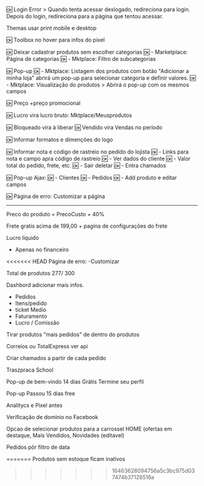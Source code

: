 🆗 Login Error > Quando tenta acessar deslogado, redireciona para login. Depois do login, redireciona para a página que tentou acessar.

Themas usar print mobile e desktop

🆗 Toolbox no hover para infos do pixel

🆗 Deixar cadastrar produtos sem escolher categorias
🆗 - Marketplace: Página de categorias
🆗 - Mktplace: Filtro de subcategorias

🆗 Pop-up
🆗 - Mktplace: Listagem dos produtos com botão "Adicionar a minha loja" abrirá um pop-up para selecionar categoria e definir valores.
🆗 - Mktplace: Visualização do produtos > Abrirá o pop-up com os mesmos campos

🆗 Preço +preço promocional

🆗 Lucro vira lucro bruto: Mktplace/Meusprodutos

🆗 Bloqueado vira à liberar
🆗 Vendido vira Vendas no período

🆗 Informar formatos e dimenções do logo 

🆗 Informar nota e código de rastreio no pedido do lojista
🆗 - Links para nota e campo apra código de rastreio
🆗 - Ver dados do cliente
🆗 - Valor total do pedido, frete, etc.
🆗 - Sair deletar
🆗 - Entra chamados

🆗 Pop-up Ajax:
🆗 - Clientes
🆗 - Pedidos
🆗 - Add produto e editar campos

🆗 Página de erro: Customizar a página

----

Preco do produto = PrecoCusto + 40%

Frete gratis acima de 199,00 + pagina de configurações do frete

Lucro liquido
- Apenas no financeiro

<<<<<<< HEAD
Página de erro:
-Customizar


Total de produtos 277/ 300

Dashbord adicionar mais infos.
- Pedidos 
- Itens/pedido 
- ticket Medio
- Faturamento
- Lucro / Comissão


Tirar produtos "mais pedidos" de dentro do produtos

Correios ou TotalExpress ver api

Criar chamados a partir de cada pedido

Traszpraca School

Pop-up de bem-vindo 14 dias Grátis Termine seu perfil

Pop-up Passou 15 dias free

Analitycs e Pixel antes

Verificação de domínio no Facebook

Opcao de selecionar produtos para a carrossel HOME (ofertas em destaque, Mais Vendidos, Novidades (editavel)

Pedidos pôr filtro de data


=======
Produtos sem estoque ficam inativos
>>>>>>> 16463628094756a5c3bc975d037474b37128516a
